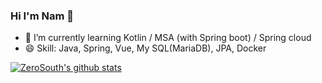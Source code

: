 ### Hi I'm Nam 👋

- 🌱 I’m currently learning Kotlin / MSA (with Spring boot) / Spring cloud  
- 😄 Skill: Java, Spring, Vue, My SQL(MariaDB), JPA, Docker

[![ZeroSouth's github stats](https://github-readme-stats.vercel.app/api?username=muckyang&show_icons=true&theme=radical)](https://github.com/muckyang/muckyang)

